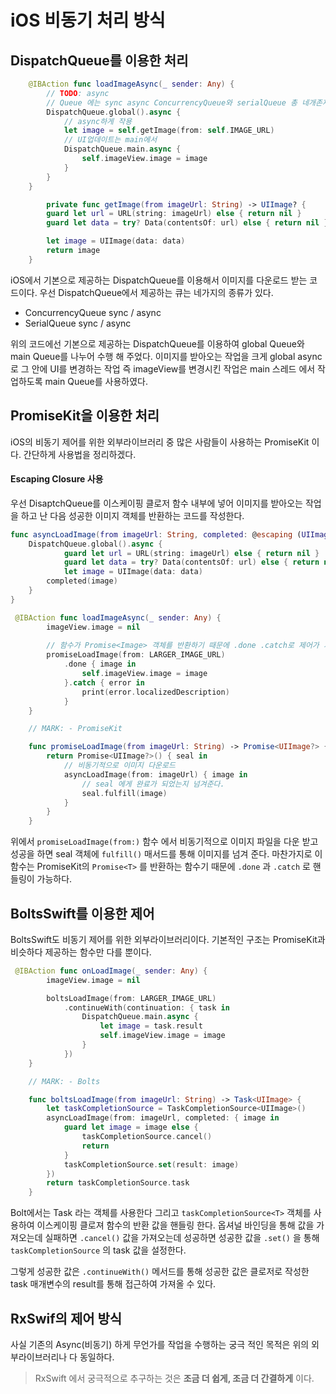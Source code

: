 # iOS 비동기 처리 방식 

## DispatchQueue를 이용한 처리 

```swift
    @IBAction func loadImageAsync(_ sender: Any) {
        // TODO: async
        // Queue 에는 sync async ConcurrencyQueue와 serialQueue 총 네개존재
        DispatchQueue.global().async {
            // async하게 작용
            let image = self.getImage(from: self.IMAGE_URL)
            // UI업데이트는 main에서
            DispatchQueue.main.async {
                self.imageView.image = image
            }
        }
    }

        private func getImage(from imageUrl: String) -> UIImage? {
        guard let url = URL(string: imageUrl) else { return nil }
        guard let data = try? Data(contentsOf: url) else { return nil }

        let image = UIImage(data: data)
        return image
    }
```

iOS에서 기본으로 제공하는 DispatchQueue를 이용해서 이미지를 다운로드 받는 코드이다. 우선 DispatchQueue에서 제공하는 큐는 네가지의 종류가 있다.

- ConcurrencyQueue  sync / async
- SerialQueue sync / async

위의 코드에선 기본으로 제공하는 DispatchQueue를 이용하여 global Queue와 main Queue를 나누어 수행 해 주었다. 이미지를 받아오는 작업을 크게 global async 로 그 안에 UI를 변경하는 작업 즉 imageView를 변경시킨 작업은 main 스레드 에서 작업하도록 main Queue를 사용하였다.

##### 

## PromiseKit을 이용한 처리

iOS의 비동기 제어를 위한 외부라이브러리 중 많은 사람들이 사용하는 PromiseKit 이다. 간단하게 사용법을 정리하겠다.

#### Escaping Closure 사용

우선 DisaptchQueue를 이스케이핑 클로저 함수 내부에 넣어 이미지를 받아오는 작업을 하고 난 다음 성공한 이미지 객체를 반환하는 코드를 작성한다.

```swift
func asyncLoadImage(from imageUrl: String, completed: @escaping (UIImage?) -> Void) {
    DispatchQueue.global().async {
    		guard let url = URL(string: imageUrl) else { return nil }
    		guard let data = try? Data(contentsOf: url) else { return nil }
    		let image = UIImage(data: data)
        completed(image)
    }
}

 @IBAction func loadImageAsync(_ sender: Any) {
        imageView.image = nil
        
        // 함수가 Promise<Image> 객체를 반환하기 때문에 .done .catch로 제어가 가능하다.
        promiseLoadImage(from: LARGER_IMAGE_URL)
            .done { image in
                self.imageView.image = image
            }.catch { error in
                print(error.localizedDescription)
            }
    }

    // MARK: - PromiseKit

    func promiseLoadImage(from imageUrl: String) -> Promise<UIImage?> {
        return Promise<UIImage?>() { seal in
            // 비동기적으로 이미지 다운로드
            asyncLoadImage(from: imageUrl) { image in
                // seal 에게 완료가 되었는지 넘겨준다.
                seal.fulfill(image)
            }
        }
    }
```

위에서 `promiseLoadImage(from:)` 함수 에서 비동기적으로 이미지 파일을 다운 받고 성공을 하면 seal 객체에 `fulfill()` 매서드를 통해 이미지를 넘겨 준다. 마찬가지로 이 함수는 PromiseKit의 `Promise<T>` 를 반환하는 함수기 때문에 `.done` 과 `.catch` 로 핸들링이 가능하다.



## BoltsSwift를 이용한 제어

BoltsSwift도 비동기 제어를 위한 외부라이브러리이다. 기본적인 구조는 PromiseKit과 비슷하다 제공하는 함수만 다를 뿐이다.

```swift
 @IBAction func onLoadImage(_ sender: Any) {
        imageView.image = nil

        boltsLoadImage(from: LARGER_IMAGE_URL)
            .continueWith(continuation: { task in
                DispatchQueue.main.async {
                    let image = task.result
                    self.imageView.image = image
                }
            })
    }

    // MARK: - Bolts

    func boltsLoadImage(from imageUrl: String) -> Task<UIImage> {
        let taskCompletionSource = TaskCompletionSource<UIImage>()
        asyncLoadImage(from: imageUrl, completed: { image in
            guard let image = image else {
                taskCompletionSource.cancel()
                return
            }
            taskCompletionSource.set(result: image)
        })
        return taskCompletionSource.task
    }
```

Bolt에서는 Task<T> 라는 객체를 사용한다 그리고  `taskCompletionSource<T>` 객체를 사용하여 이스케이핑 클로져 함수의 반환 값을 핸들링 한다. 옵셔널 바인딩을 통해 값을 가져오는데 실패하면 `.cancel()` 값을 가져오는데 성공하면 성공한 값을 `.set()` 을 통해 `taskCompletionSource` 의 task 값을 설정한다.

그렇게 성공한 값은 `.continueWith()` 메서드를 통해 성공한 값은 클로저로 작성한 task 매개변수의 result를 통해 접근하여 가져올 수 있다.



## RxSwif의 제어 방식

사실 기존의 Async(비동기) 하게 무언가를 작업을 수행하는 궁극 적인 목적은 위의 외부라이브러리나 다  동일하다.

>  RxSwift 에서 궁극적으로 추구하는 것은 **조금 더 쉽게, 조금 더 간결하게**  이다.